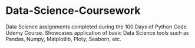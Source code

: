 # Data-Science-Coursework
Data Science assignments completed during the 100 Days of Python Code Udemy Course. Showcases application of basic Data Science tools such as Pandas, Numpy, Matplotlib, Ploty, Seaborn, etc.
